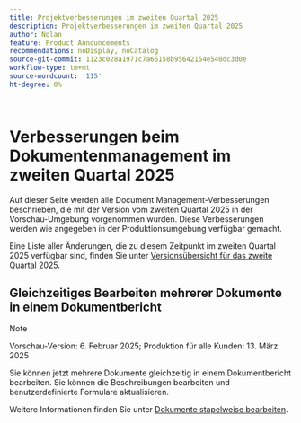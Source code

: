 ```yaml
---
title: Projektverbesserungen im zweiten Quartal 2025
description: Projektverbesserungen im zweiten Quartal 2025
author: Nolan
feature: Product Announcements
recommendations: noDisplay, noCatalog
source-git-commit: 1123c028a1971c7a66158b95642154e540dc3d0e
workflow-type: tm+mt
source-wordcount: '115'
ht-degree: 0%

---
```


# Verbesserungen beim Dokumentenmanagement im zweiten Quartal 2025

Auf dieser Seite werden alle Document Management-Verbesserungen beschrieben, die mit der Version vom zweiten Quartal 2025 in der Vorschau-Umgebung vorgenommen wurden. Diese Verbesserungen werden wie angegeben in der Produktionsumgebung verfügbar gemacht.

Eine Liste aller Änderungen, die zu diesem Zeitpunkt im zweiten Quartal 2025 verfügbar sind, finden Sie unter [Versionsübersicht für das zweite Quartal 2025](/help/quicksilver/product-announcements/product-releases/25-q2-release-activity/25-q2-release-overview.md).

## Gleichzeitiges Bearbeiten mehrerer Dokumente in einem Dokumentbericht

>[!NOTE]
>
>Vorschau-Version: 6. Februar 2025; Produktion für alle Kunden: 13. März 2025

Sie können jetzt mehrere Dokumente gleichzeitig in einem Dokumentbericht bearbeiten. Sie können die Beschreibungen bearbeiten und benutzerdefinierte Formulare aktualisieren.

Weitere Informationen finden Sie unter [Dokumente stapelweise bearbeiten](/help/quicksilver/documents/managing-documents/bulk-edit-documents.md).

